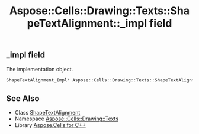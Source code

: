 ﻿---
title: Aspose::Cells::Drawing::Texts::ShapeTextAlignment::_impl field
linktitle: _impl
second_title: Aspose.Cells for C++ API Reference
description: 'Aspose::Cells::Drawing::Texts::ShapeTextAlignment::_impl field. The implementation object in C++.'
type: docs
weight: 3800
url: /cpp/aspose.cells.drawing.texts/shapetextalignment/_impl/
---
## _impl field


The implementation object.

```cpp
ShapeTextAlignment_Impl* Aspose::Cells::Drawing::Texts::ShapeTextAlignment::_impl
```

## See Also

* Class [ShapeTextAlignment](../)
* Namespace [Aspose::Cells::Drawing::Texts](../../)
* Library [Aspose.Cells for C++](../../../)
